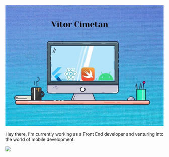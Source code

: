 ![capa github](https://github.com/vitorcime/vitorcime/blob/main/capa.jpg)

Hey there, i'm currently working as a Front End developer and venturing into the world of mobile development.

<img width="495px" align="left" src="https://github-readme-stats.vercel.app/api?username=vitorcime&theme=buefy"/>

<!--
**vitorcime/vitorcime** is a ✨ _special_ ✨ repository because its `README.md` (this file) appears on your GitHub profile.

Here are some ideas to get you started:

- 🔭 I’m currently working on ...
- 🌱 I’m currently learning ...
- 👯 I’m looking to collaborate on ...
- 🤔 I’m looking for help with ...
- 💬 Ask me about ...
- 📫 How to reach me: ...
- 😄 Pronouns: ...
- ⚡ Fun fact: ...
-->
